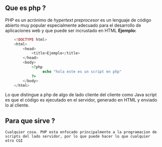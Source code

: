## Que es php ?
PHP es un acrónimo de *hypertext preprocesor* es un lenguaje de código abierto  muy popular especialmente adecuado  para el desarrollo de aplicaciones web y que puede ser incrustado en HTML
**Ejemplo:**
```php
	<!DOCTYPE html>
	<html>
		<head>
			<title>Ejemplo</title>
		</head>
		<body>
			<?php
				 echo "hola este es un script en php"
			?>
		</body>
	</html>
```

Lo que distingue a php de algo de lado cliente del cliente como Java script es que el código es ejecutado en el servidor, generado en HTML y enviado lo al cliente.
## Para que sirve ?
	Cualquier cosa. PHP esta enfocado principalmente a la programacion de scripts del lado servidor, por lo que puede hacer lo que cualquier otro CGI
	


